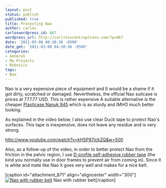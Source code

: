 ```yaml
---
layout: post
status: publish
published: true
title: Protecting Nao
author: carlos
carloswordpress_id: 867
wordpress_url: http://carlitoscontraptions.com/?p=867
date: '2011-03-08 00:30:36 -0500'
date_gmt: '2011-03-08 04:30:36 -0500'
categories:
- General
- My Projects
- Robotics
tags:
- Nao
---
```

Nao is a very expensive piece of equipment and It would be a shame if it got dirty, scratched or damaged. Nevertheless, the official Nao suitcase is prices at 777.77 USD. This is rather expensive A suitable alternative is the cheaper [Plasticase Nanuk 945](http://www.robotshop.com/ca/plasticase-nanuk-extreme-heavy-duty-case-22-inch-3.html) which is as sturdy and IMHO much better looking.

As explained in the video below, I also use clear Duck tape to protect Nao's surfaces. This tape is inexpensive, does not leave any residue and is very strong.

http://www.youtube.com/watch?v=kHSP87icbZQ&w=500

Also, as a follow-up of the video, in order to better protect Nao from the friction in the pelvic region, I use [D-profile self-adhesive rubber tape](http://www.amazon.com/Frost-V25WA-Extreme-Weather-Strip-8-Inch-by1/dp/B000B4N3OA) (the kind you normally use in door frames to prevent air from coming in). Since it is white and mate like Nao it goes very well and makes for a nice belt.

\[caption id="attachment_871" align="aligncenter" width="300"\][![Nao with rubber belt](http://carlitoscontraptions.com/wp-content/uploads/2011/03/Nao_waist_protection-300x225.jpg "Nao with rubber belt")](http://carlitoscontraptions.com/wp-content/uploads/2011/03/Nao_waist_protection.jpg) Nao with rubber belt\[/caption\]